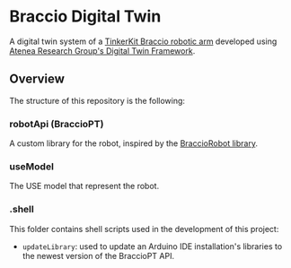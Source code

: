 # Braccio Digital Twin
 
A digital twin system of a [TinkerKit Braccio robotic arm](https://www.arduino.cc/en/Guide/Braccio) developed using [Atenea Research Group's Digital Twin Framework](https://github.com/atenearesearchgroup/digitalTwinModelingFramework/tree/traces-management).

## Overview

The structure of this repository is the following:

### robotApi (BraccioPT)

A custom library for the robot, inspired by the [BraccioRobot library](https://github.com/stefangs/arduino-library-braccio-robot).

### useModel

The USE model that represent the robot.

### .shell

This folder contains shell scripts used in the development of this project:

*   ``updateLibrary``: used to update an Arduino IDE installation's libraries to the newest version of the BraccioPT API.